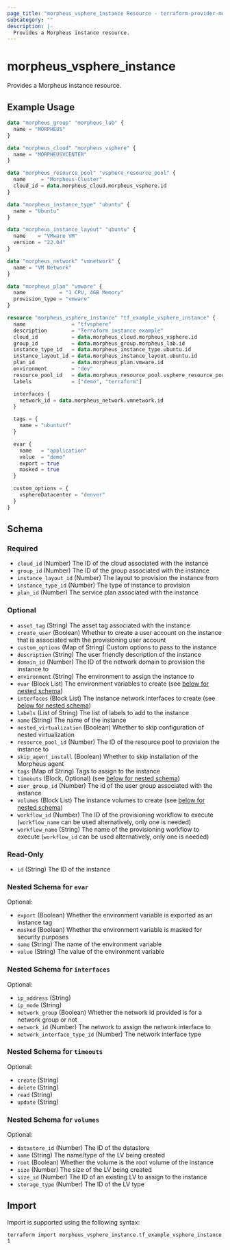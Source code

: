```yaml
---
page_title: "morpheus_vsphere_instance Resource - terraform-provider-morpheus"
subcategory: ""
description: |-
  Provides a Morpheus instance resource.
---
```


# morpheus_vsphere_instance

Provides a Morpheus instance resource.

## Example Usage

```terraform
data "morpheus_group" "morpheus_lab" {
  name = "MORPHEUS"
}

data "morpheus_cloud" "morpheus_vsphere" {
  name = "MORPHEUSVCENTER"
}

data "morpheus_resource_pool" "vsphere_resource_pool" {
  name     = "Morpheus-Cluster"
  cloud_id = data.morpheus_cloud.morpheus_vsphere.id
}

data "morpheus_instance_type" "ubuntu" {
  name = "Ubuntu"
}

data "morpheus_instance_layout" "ubuntu" {
  name    = "VMware VM"
  version = "22.04"
}

data "morpheus_network" "vmnetwork" {
  name = "VM Network"
}

data "morpheus_plan" "vmware" {
  name           = "1 CPU, 4GB Memory"
  provision_type = "vmware"
}

resource "morpheus_vsphere_instance" "tf_example_vsphere_instance" {
  name               = "tfvsphere"
  description        = "Terraform instance example"
  cloud_id           = data.morpheus_cloud.morpheus_vsphere.id
  group_id           = data.morpheus_group.morpheus_lab.id
  instance_type_id   = data.morpheus_instance_type.ubuntu.id
  instance_layout_id = data.morpheus_instance_layout.ubuntu.id
  plan_id            = data.morpheus_plan.vmware.id
  environment        = "dev"
  resource_pool_id   = data.morpheus_resource_pool.vsphere_resource_pool.id
  labels             = ["demo", "terraform"]

  interfaces {
    network_id = data.morpheus_network.vmnetwork.id
  }

  tags = {
    name = "ubuntutf"
  }

  evar {
    name   = "application"
    value  = "demo"
    export = true
    masked = true
  }

  custom_options = {
    vsphereDatacenter = "denver"
  }
}
```

<!-- schema generated by tfplugindocs -->
## Schema

### Required

- `cloud_id` (Number) The ID of the cloud associated with the instance
- `group_id` (Number) The ID of the group associated with the instance
- `instance_layout_id` (Number) The layout to provision the instance from
- `instance_type_id` (Number) The type of instance to provision
- `plan_id` (Number) The service plan associated with the instance

### Optional

- `asset_tag` (String) The asset tag associated with the instance
- `create_user` (Boolean) Whether to create a user account on the instance that is associated with the provisioning user account
- `custom_options` (Map of String) Custom options to pass to the instance
- `description` (String) The user friendly description of the instance
- `domain_id` (Number) The ID of the network domain to provision the instance to
- `environment` (String) The environment to assign the instance to
- `evar` (Block List) The environment variables to create (see [below for nested schema](#nestedblock--evar))
- `interfaces` (Block List) The instance network interfaces to create (see [below for nested schema](#nestedblock--interfaces))
- `labels` (List of String) The list of labels to add to the instance
- `name` (String) The name of the instance
- `nested_virtualization` (Boolean) Whether to skip configuration of nested virtualization
- `resource_pool_id` (Number) The ID of the resource pool to provision the instance to
- `skip_agent_install` (Boolean) Whether to skip installation of the Morpheus agent
- `tags` (Map of String) Tags to assign to the instance
- `timeouts` (Block, Optional) (see [below for nested schema](#nestedblock--timeouts))
- `user_group_id` (Number) The id of the user group associated with the instance
- `volumes` (Block List) The instance volumes to create (see [below for nested schema](#nestedblock--volumes))
- `workflow_id` (Number) The ID of the provisioning workflow to execute (`workflow_name` can be used alternatively, only one is needed)
- `workflow_name` (String) The name of the provisioning workflow to execute (`workflow_id` can be used alternatively, only one is needed)

### Read-Only

- `id` (String) The ID of the instance

<a id="nestedblock--evar"></a>
### Nested Schema for `evar`

Optional:

- `export` (Boolean) Whether the environment variable is exported as an instance tag
- `masked` (Boolean) Whether the environment variable is masked for security purposes
- `name` (String) The name of the environment variable
- `value` (String) The value of the environment variable


<a id="nestedblock--interfaces"></a>
### Nested Schema for `interfaces`

Optional:

- `ip_address` (String)
- `ip_mode` (String)
- `network_group` (Boolean) Whether the network id provided is for a network group or not
- `network_id` (Number) The network to assign the network interface to
- `network_interface_type_id` (Number) The network interface type


<a id="nestedblock--timeouts"></a>
### Nested Schema for `timeouts`

Optional:

- `create` (String)
- `delete` (String)
- `read` (String)
- `update` (String)


<a id="nestedblock--volumes"></a>
### Nested Schema for `volumes`

Optional:

- `datastore_id` (Number) The ID of the datastore
- `name` (String) The name/type of the LV being created
- `root` (Boolean) Whether the volume is the root volume of the instance
- `size` (Number) The size of the LV being created
- `size_id` (Number) The ID of an existing LV to assign to the instance
- `storage_type` (Number) The ID of the LV type

## Import

Import is supported using the following syntax:

```shell
terraform import morpheus_vsphere_instance.tf_example_vsphere_instance 1
```
